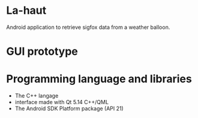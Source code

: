 # La-haut

Android application to retrieve sigfox data from a weather balloon.

# GUI prototype
<imag src="https://user-images.githubusercontent.com/33329690/75548862-7ec42280-5a2e-11ea-826f-84c10745e22c.jpg" width="50">
<imag src="https://user-images.githubusercontent.com/33329690/75548862-7ec42280-5a2e-11ea-826f-84c10745e22c.jpg" width="50">

# Programming language and libraries
- The C++ langage
- interface made with Qt 5.14 C++/QML
- The Android SDK Platform package (API 21)
